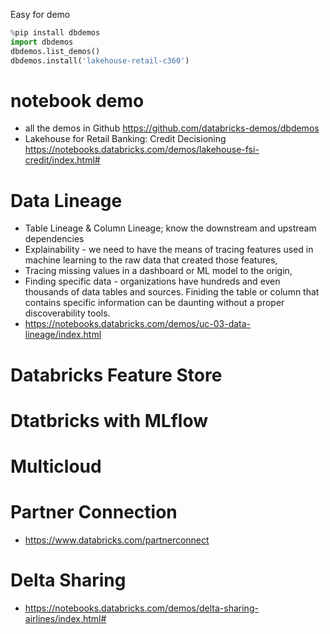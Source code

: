 
Easy for demo
```Python
%pip install dbdemos
import dbdemos
dbdemos.list_demos()
dbdemos.install('lakehouse-retail-c360')
```

# notebook demo  
- all the demos in Github https://github.com/databricks-demos/dbdemos
- Lakehouse for Retail Banking: Credit Decisioning https://notebooks.databricks.com/demos/lakehouse-fsi-credit/index.html#

# Data Lineage
- Table Lineage & Column Lineage; know the downstream and upstream dependencies
- Explainability - we need to have the means of tracing features used in machine learning to the raw data that created those features,
- Tracing missing values in a dashboard or ML model to the origin,
- Finding specific data - organizations have hundreds and even thousands of data tables and sources. Finiding the table or column that contains specific information can be daunting without a proper discoverability tools.
- https://notebooks.databricks.com/demos/uc-03-data-lineage/index.html

# Databricks Feature Store

# Dtatbricks with MLflow

# Multicloud

# Partner Connection
- https://www.databricks.com/partnerconnect

# Delta Sharing
- https://notebooks.databricks.com/demos/delta-sharing-airlines/index.html#